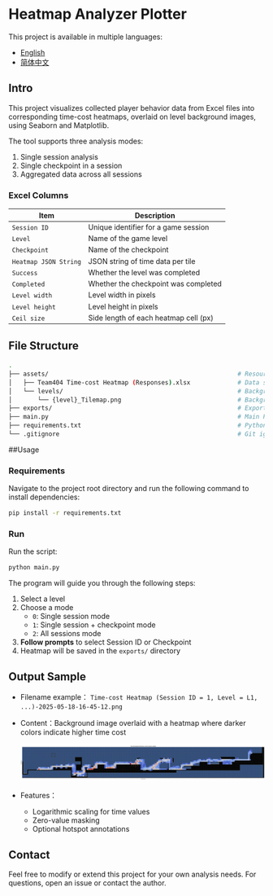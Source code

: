 # Heatmap Analyzer Plotter

This project is available in multiple languages:

- [English](README.md)
- [简体中文](README.zh-CN.md)

## Intro

This project visualizes collected player behavior data from Excel files into corresponding time-cost heatmaps, overlaid on level background images, using Seaborn and Matplotlib. 

The tool supports three analysis modes:

1. Single session analysis
2. Single checkpoint in a session
3. Aggregated data across all sessions 

### Excel Columns
| Item               | Description                     |
| --------------------- | ------------------------------------- |
| `Session ID`          | Unique identifier for a game session  |
| `Level`               | Name of the game level                |
| `Checkpoint`          | Name of the checkpoint                |
| `Heatmap JSON String` | JSON string of time data per tile     | 
| `Success`             | Whether the level was completed       |
| `Completed`           | Whether the checkpoint was completed  |
| `Level width`         | Level width in pixels                 |
| `Level height`        | Level height in pixels                |
| `Ceil size`           | Side length of each heatmap cell (px) |

## File Structure

```bash
.
├── assets/                                                    # Resource files 
│   ├── Team404 Time-cost Heatmap (Responses).xlsx             # Data source Excel file 
│   └── levels/                                                # Background images folder 
│       └── {level}_Tilemap.png                                # Background image for each level
├── exports/                                                   # Exported heatmap images
├── main.py                                                    # Main Python script
├── requirements.txt                                           # Python dependencies list
└── .gitignore                                                 # Git ignore rules
```

##Usage

### Requirements

Navigate to the project root directory and run the following command to install dependencies:

```bash
pip install -r requirements.txt
```

### Run

Run the script:

```bash
python main.py
```

The program will guide you through the following steps:

1. Select a level
2. Choose a mode
   - `0`: Single session mode
   - `1`: Single session + checkpoint mode
   - `2`: All sessions mode
3. **Follow prompts** to select Session ID or Checkpoint
4. Heatmap will be saved in the `exports/` directory

## Output Sample
- Filename example： `Time-cost Heatmap (Session ID = 1, Level = L1, ...)-2025-05-18-16-45-12.png`
- Content：Background image overlaid with a heatmap where darker colors indicate higher time cost

  ![exmaple](https://github.com/zhichzhang/heatmap-analyzer-plotter/blob/main/exports/Time-cost%20Heatmap%20(All%20Sessions%2C%20Level%3DL0_tutorial_remake2)-2025-04-28-16-42-39.png)
  
- Features：
  - Logarithmic scaling for time values
  - Zero-value masking 
  - Optional hotspot annotations

## Contact

Feel free to modify or extend this project for your own analysis needs.  For questions, open an issue or contact the author. 
